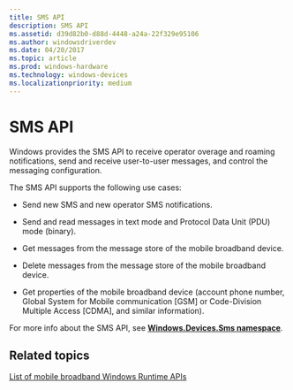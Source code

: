 ```yaml
---
title: SMS API
description: SMS API
ms.assetid: d39d82b0-d88d-4448-a24a-22f329e95106
ms.author: windowsdriverdev
ms.date: 04/20/2017
ms.topic: article
ms.prod: windows-hardware
ms.technology: windows-devices
ms.localizationpriority: medium
---
```


# SMS API


Windows provides the SMS API to receive operator overage and roaming notifications, send and receive user-to-user messages, and control the messaging configuration.

The SMS API supports the following use cases:

-   Send new SMS and new operator SMS notifications.

-   Send and read messages in text mode and Protocol Data Unit (PDU) mode (binary).

-   Get messages from the message store of the mobile broadband device.

-   Delete messages from the message store of the mobile broadband device.

-   Get properties of the mobile broadband device (account phone number, Global System for Mobile communication \[GSM\] or Code-Division Multiple Access \[CDMA\], and similar information).

For more info about the SMS API, see [**Windows.Devices.Sms namespace**](https://msdn.microsoft.com/library/windows/apps/br206567).

## <span id="related_topics"></span>Related topics


[List of mobile broadband Windows Runtime APIs](list-of-mobile-broadband-windows-runtime-apis.md)

 

 






